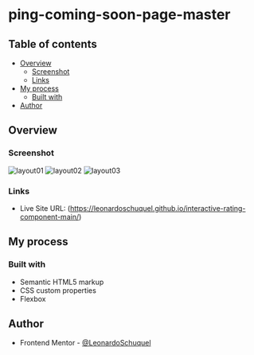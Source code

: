 # ping-coming-soon-page-master

## Table of contents

- [Overview](#overview)
  - [Screenshot](#screenshot)
  - [Links](#links)
- [My process](#my-process)
  - [Built with](#built-with)
- [Author](#author)

## Overview

### Screenshot

![layout01](https://user-images.githubusercontent.com/110574761/201987035-51dcccec-f2b8-4316-87d7-b27ad1553340.png)
![layout02](https://user-images.githubusercontent.com/110574761/201987070-714b33aa-f6f2-4107-a49a-fa7fc97fabbc.png)
![layout03](https://user-images.githubusercontent.com/110574761/201987106-1574acab-438b-466b-875d-0f501ed87a6c.png)

### Links

- Live Site URL: (https://leonardoschuquel.github.io/interactive-rating-component-main/)

## My process

### Built with

- Semantic HTML5 markup
- CSS custom properties
- Flexbox

## Author

- Frontend Mentor - [@LeonardoSchuquel](https://www.frontendmentor.io/profile/@LeonardoSchuquel)






